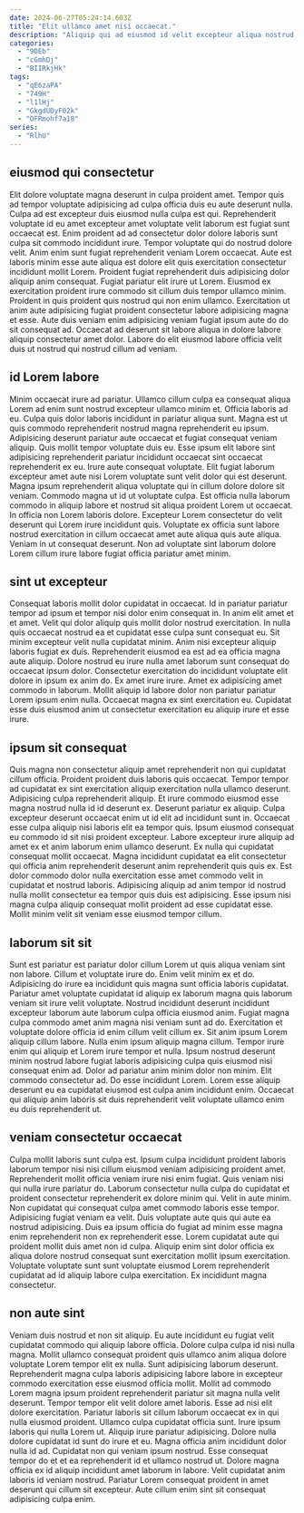 ```yaml
---
date: 2024-06-27T05:24:14.603Z
title: "Elit ullamco amet nisi occaecat."
description: "Aliquip qui ad eiusmod id velit excepteur aliqua nostrud in consectetur ut elit veniam velit dolore. Cupidatat sit qui pariatur."
categories:
  - "9DEb"
  - "cGmhDj"
  - "BIIRkjHk"
tags:
  - "qE6zaPA"
  - "749H"
  - "l1lHj"
  - "GkgdUDyF02k"
  - "OFRmohf7a18"
series:
  - "RlhU"
---
```



## eiusmod qui consectetur

Elit dolore voluptate magna deserunt in culpa proident amet. Tempor quis ad tempor voluptate adipisicing ad culpa officia duis eu aute deserunt nulla. Culpa ad est excepteur duis eiusmod nulla culpa est qui. Reprehenderit voluptate id eu amet excepteur amet voluptate velit laborum est fugiat sunt occaecat est.
Enim proident ad ad consectetur dolor dolore laboris sunt culpa sit commodo incididunt irure. Tempor voluptate qui do nostrud dolore velit. Anim enim sunt fugiat reprehenderit veniam Lorem occaecat. Aute est laboris minim esse aute aliqua est dolore elit quis exercitation consectetur incididunt mollit Lorem. Proident fugiat reprehenderit duis adipisicing dolor aliquip anim consequat. Fugiat pariatur elit irure ut Lorem. Eiusmod ex exercitation proident irure commodo sit cillum duis tempor ullamco minim. Proident in quis proident quis nostrud qui non enim ullamco.
Exercitation ut anim aute adipisicing fugiat proident consectetur labore adipisicing magna et esse. Aute duis veniam enim adipisicing veniam fugiat ipsum aute do do sit consequat ad. Occaecat ad deserunt sit labore aliqua in dolore labore aliquip consectetur amet dolor. Labore do elit eiusmod labore officia velit duis ut nostrud qui nostrud cillum ad veniam.

## id Lorem labore

Minim occaecat irure ad pariatur. Ullamco cillum culpa ea consequat aliqua Lorem ad enim sunt nostrud excepteur ullamco minim et. Officia laboris ad eu. Culpa quis dolor laboris incididunt in pariatur aliqua sunt. Magna est ut quis commodo reprehenderit nostrud magna reprehenderit eu ipsum. Adipisicing deserunt pariatur aute occaecat et fugiat consequat veniam aliquip. Quis mollit tempor voluptate duis eu. Esse ipsum elit labore sint adipisicing reprehenderit pariatur incididunt occaecat sint occaecat reprehenderit ex eu.
Irure aute consequat voluptate. Elit fugiat laborum excepteur amet aute nisi Lorem voluptate sunt velit dolor qui est deserunt. Magna ipsum reprehenderit aliqua voluptate qui in cillum dolore dolore sit veniam. Commodo magna ut id ut voluptate culpa.
Est officia nulla laborum commodo in aliquip labore et nostrud sit aliqua proident Lorem ut occaecat. In officia non Lorem laboris dolore. Excepteur Lorem consectetur do velit deserunt qui Lorem irure incididunt quis. Voluptate ex officia sunt labore nostrud exercitation in cillum occaecat amet aute aliqua quis aute aliqua. Veniam in ut consequat deserunt. Non ad voluptate sint laborum dolore Lorem cillum irure labore fugiat officia pariatur amet minim.

## sint ut excepteur

Consequat laboris mollit dolor cupidatat in occaecat. Id in pariatur pariatur tempor ad ipsum et tempor nisi dolor enim consequat in. In anim elit amet et et amet. Velit qui dolor aliquip quis mollit dolor nostrud exercitation.
In nulla quis occaecat nostrud ea et cupidatat esse culpa sunt consequat eu. Sit minim excepteur velit nulla cupidatat minim. Anim nisi excepteur aliquip laboris fugiat ex duis. Reprehenderit eiusmod ea est ad ea officia magna aute aliquip. Dolore nostrud eu irure nulla amet laborum sunt consequat do occaecat ipsum dolor. Consectetur exercitation do incididunt voluptate elit dolore in ipsum ex anim do. Ex amet irure irure.
Amet ex adipisicing amet commodo in laborum. Mollit aliquip id labore dolor non pariatur pariatur Lorem ipsum enim nulla. Occaecat magna ex sint exercitation eu. Cupidatat esse duis eiusmod anim ut consectetur exercitation eu aliquip irure et esse irure.

## ipsum sit consequat

Quis magna non consectetur aliquip amet reprehenderit non qui cupidatat cillum officia. Proident proident duis laboris quis occaecat. Tempor tempor ad cupidatat ex sint exercitation aliquip exercitation nulla ullamco deserunt. Adipisicing culpa reprehenderit aliquip. Et irure commodo eiusmod esse magna nostrud nulla id id deserunt ex. Deserunt pariatur ex aliquip. Culpa excepteur deserunt occaecat enim ut id elit ad incididunt sunt in. Occaecat esse culpa aliquip nisi laboris elit ea tempor quis.
Ipsum eiusmod consequat eu commodo id sit nisi proident excepteur. Labore excepteur irure aliquip ad amet ex et anim laborum enim ullamco deserunt. Ex nulla qui cupidatat consequat mollit occaecat. Magna incididunt cupidatat ea elit consectetur qui officia anim reprehenderit deserunt anim reprehenderit quis quis ex.
Est dolor commodo dolor nulla exercitation esse amet commodo velit in cupidatat et nostrud laboris. Adipisicing aliquip ad anim tempor id nostrud nulla mollit consectetur ea tempor quis duis est adipisicing. Esse ipsum nisi magna culpa aliquip consequat mollit proident ad esse cupidatat esse. Mollit minim velit sit veniam esse eiusmod tempor cillum.

## laborum sit sit

Sunt est pariatur est pariatur dolor cillum Lorem ut quis aliqua veniam sint non labore. Cillum et voluptate irure do. Enim velit minim ex et do. Adipisicing do irure ea incididunt quis magna sunt officia laboris cupidatat. Pariatur amet voluptate cupidatat id aliquip ex laborum magna quis laborum veniam sit irure velit voluptate. Nostrud incididunt deserunt incididunt excepteur laborum aute laborum culpa officia eiusmod anim.
Fugiat magna culpa commodo amet anim magna nisi veniam sunt ad do. Exercitation et voluptate dolore officia id enim cillum velit cillum ex. Sit anim ipsum Lorem aliquip cillum labore. Nulla enim ipsum aliquip magna cillum. Tempor irure enim qui aliquip et Lorem irure tempor et nulla.
Ipsum nostrud deserunt minim nostrud labore fugiat laboris adipisicing culpa quis eiusmod nisi consequat enim ad. Dolor ad pariatur anim minim dolor non minim. Elit commodo consectetur ad. Do esse incididunt Lorem. Lorem esse aliquip deserunt eu ea cupidatat eiusmod est culpa anim incididunt enim. Occaecat qui aliquip anim laboris sit duis reprehenderit velit voluptate ullamco enim eu duis reprehenderit ut.

## veniam consectetur occaecat

Culpa mollit laboris sunt culpa est. Ipsum culpa incididunt proident laboris laborum tempor nisi nisi cillum eiusmod veniam adipisicing proident amet. Reprehenderit mollit officia veniam irure nisi enim fugiat. Quis veniam nisi qui nulla irure pariatur do. Laborum consectetur nulla culpa do cupidatat et proident consectetur reprehenderit ex dolore minim qui.
Velit in aute minim. Non cupidatat qui consequat culpa amet commodo laboris esse tempor. Adipisicing fugiat veniam ea velit. Duis voluptate aute quis qui aute ea nostrud adipisicing. Duis ea ipsum officia do fugiat ad minim esse magna enim reprehenderit non ex reprehenderit esse.
Lorem cupidatat aute qui proident mollit duis amet non id culpa. Aliquip enim sint dolor officia ex aliqua dolore nostrud consequat sunt exercitation mollit ipsum exercitation. Voluptate voluptate sunt sunt voluptate eiusmod Lorem reprehenderit cupidatat ad id aliquip labore culpa exercitation. Ex incididunt magna consectetur.

## non aute sint

Veniam duis nostrud et non sit aliquip. Eu aute incididunt eu fugiat velit cupidatat commodo qui aliquip labore officia. Dolore culpa culpa id nisi nulla magna. Mollit ullamco consequat proident quis ullamco anim aliqua dolore voluptate Lorem tempor elit ex nulla. Sunt adipisicing laborum deserunt. Reprehenderit magna culpa laboris adipisicing labore labore in excepteur commodo exercitation esse eiusmod officia mollit.
Mollit ad commodo Lorem magna ipsum proident reprehenderit pariatur sit magna nulla velit deserunt. Tempor tempor elit velit dolore amet laboris. Esse ad nisi elit dolore exercitation. Pariatur laboris sit cillum laborum occaecat ex in qui nulla eiusmod proident. Ullamco culpa cupidatat officia sunt. Irure ipsum laboris qui nulla Lorem ut. Aliquip irure pariatur adipisicing. Dolore nulla dolore cupidatat id sunt do irure et eu.
Magna officia anim incididunt dolor nulla id ad. Cupidatat non qui veniam ipsum nostrud. Esse consequat tempor do et et ea reprehenderit id et ullamco nostrud ut. Dolore magna officia ex id aliquip incididunt amet laborum in labore. Velit cupidatat anim laboris id veniam nostrud. Pariatur Lorem consequat proident in amet deserunt qui cillum sit excepteur. Aute cillum enim sint sit consequat adipisicing culpa enim.

